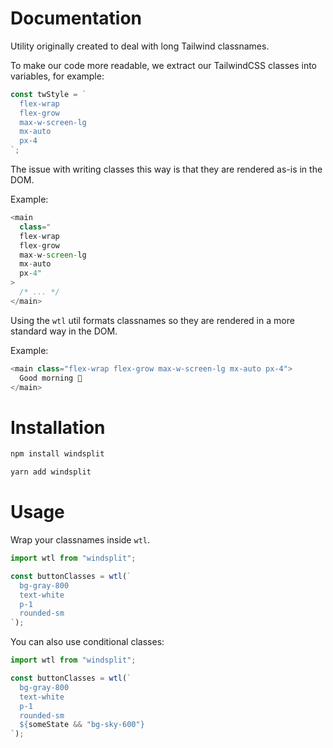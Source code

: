 # Documentation

Utility originally created to deal with long Tailwind classnames.

To make our code more readable, we extract our TailwindCSS classes into variables, for example:

```javascript
const twStyle = `
  flex-wrap
  flex-grow
  max-w-screen-lg
  mx-auto
  px-4
`;
```

The issue with writing classes this way is that they are rendered as-is in the DOM.

Example:

```javascript
<main
  class="
  flex-wrap
  flex-grow
  max-w-screen-lg
  mx-auto
  px-4"
>
  /* ... */
</main>
```

Using the `wtl` util formats classnames so they are rendered in a more standard way in the DOM.

Example:

```javascript
<main class="flex-wrap flex-grow max-w-screen-lg mx-auto px-4">
  Good morning 🌟
</main>
```

# Installation

```javascript
npm install windsplit
```

```javascript
yarn add windsplit
```

# Usage

Wrap your classnames inside `wtl`.

```javascript
import wtl from "windsplit";

const buttonClasses = wtl(`
  bg-gray-800
  text-white
  p-1
  rounded-sm
`);
```

You can also use conditional classes:

```javascript
import wtl from "windsplit";

const buttonClasses = wtl(`
  bg-gray-800
  text-white
  p-1
  rounded-sm
  ${someState && "bg-sky-600"}
`);
```
